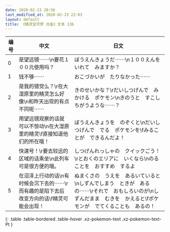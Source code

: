 ```yaml
---
date: 2020-02-23 20:56
last_modified_at: 2020-02-23 22:03
layout: default
title: 《精灵宝可梦 白金》文本 136
---
```

| 编号 | 中文 | 日文 |
| ---- | ---- | ---- |
| 0 | 是望远镜⋯⋯\n要花１００元使用吗？ | ぼうえんきょうだ⋯⋯\n１００えんを　いれて　みますか？ |
| 1 | 钱不够⋯⋯ | おこづかいが　たりなかった⋯⋯ |
| 2 | 是我的错觉么？\r在大湿原里的精灵怎么好像\n和昨天出现的有点不同呢⋯⋯ | きのせいかな？\rだいしつげんで　みかける　ポケモン\nきのうと　すこし　ちがうような⋯⋯？ |
| 3 | 用望远镜观察的话就可以不惊动\n在大湿原里的精灵\f直接知道他们的所在哦！ | ぼうえんきょうを　のぞくと\nだいしつげんで　でる　ポケモンを\fみることが　できるんだよ！ |
| 4 | 快速号！\r要去较远的区域的话乘坐\n此列车可是很方便的哦。 | しつげんれっしゃの　クイックごう！\rとおくのエリアに　いくなら\nのることを　おすすめ　するよ |
| 5 | 在沼泽上行动的话\n有时候会沉下去的⋯⋯\r而有趣的是陷下去后改变方向的话\f精灵可能会出现！ | ぬまくさの　うえを　あるいていると\nしずんでしまう　ときが　あるの⋯⋯\rそれで　おもしろいのが\nしずんだまま　むきを　かえると\fポケモンが　でてくることも　あるの！ |
{: .table .table-bordered .table-hover .xz-pokemon-text .xz-pokemon-text-Pt }